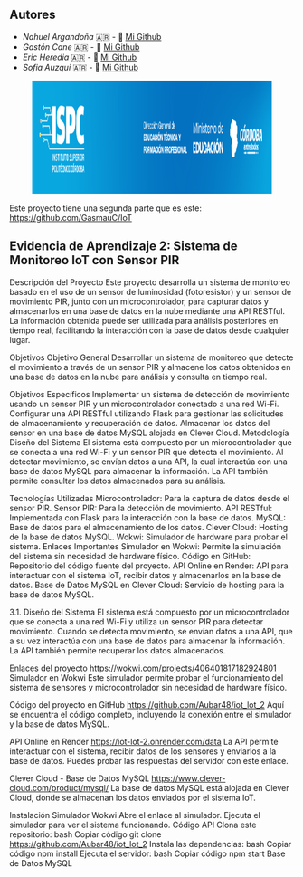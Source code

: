 ## Autores

- *Nahuel Argandoña* 🇦🇷 - 🐣 [Mi Github](https://github.com/Aubar48)
- *Gastón Cane* 🇦🇷 - 🐣 [Mi Github](https://github.com/GasmauC)
- *Eric Heredia* 🇦🇷 - 🐣 [Mi Github](https://github.com/Eric-Heredia)
- *Sofia Auzqui* 🇦🇷 - 🐣 [Mi Github](https://github.com/Sofyauzqui)

<figure><img src="./ispc.jpeg" alt="logo" style="height: 200px;"></figure>

Este proyecto tiene una segunda parte que es este: https://github.com/GasmauC/IoT

## Evidencia de Aprendizaje 2: Sistema de Monitoreo IoT con Sensor PIR
Descripción del Proyecto
Este proyecto desarrolla un sistema de monitoreo basado en el uso de un sensor de luminosidad (fotoresistor) y un sensor de movimiento PIR, junto con un microcontrolador, para capturar datos y almacenarlos en una base de datos en la nube mediante una API RESTful. La información obtenida puede ser utilizada para análisis posteriores en tiempo real, facilitando la interacción con la base de datos desde cualquier lugar.

Objetivos
Objetivo General
Desarrollar un sistema de monitoreo que detecte el movimiento a través de un sensor PIR y almacene los datos obtenidos en una base de datos en la nube para análisis y consulta en tiempo real.

Objetivos Específicos
Implementar un sistema de detección de movimiento usando un sensor PIR y un microcontrolador conectado a una red Wi-Fi.
Configurar una API RESTful utilizando Flask para gestionar las solicitudes de almacenamiento y recuperación de datos.
Almacenar los datos del sensor en una base de datos MySQL alojada en Clever Cloud.
Metodología
Diseño del Sistema
El sistema está compuesto por un microcontrolador que se conecta a una red Wi-Fi y un sensor PIR que detecta el movimiento. Al detectar movimiento, se envían datos a una API, la cual interactúa con una base de datos MySQL para almacenar la información. La API también permite consultar los datos almacenados para su análisis.

Tecnologías Utilizadas
Microcontrolador: Para la captura de datos desde el sensor PIR.
Sensor PIR: Para la detección de movimiento.
API RESTful: Implementada con Flask para la interacción con la base de datos.
MySQL: Base de datos para el almacenamiento de los datos.
Clever Cloud: Hosting de la base de datos MySQL.
Wokwi: Simulador de hardware para probar el sistema.
Enlaces Importantes
Simulador en Wokwi: Permite la simulación del sistema sin necesidad de hardware físico.
Código en GitHub: Repositorio del código fuente del proyecto.
API Online en Render: API para interactuar con el sistema IoT, recibir datos y almacenarlos en la base de datos.
Base de Datos MySQL en Clever Cloud: Servicio de hosting para la base de datos MySQL.

3.1. Diseño del Sistema
El sistema está compuesto por un microcontrolador que se conecta a una red
Wi-Fi y utiliza un sensor PIR para detectar movimiento. Cuando se detecta
movimiento, se envían datos a una API, que a su vez interactúa con una base
de datos para almacenar la información. La API también permite recuperar los
datos almacenados.


Enlaces del proyecto https://wokwi.com/projects/406401817182924801
Simulador en Wokwi
Este simulador permite probar el funcionamiento del sistema de sensores y microcontrolador sin necesidad de hardware físico.

Código del proyecto en GitHub https://github.com/Aubar48/iot_lot_2
Aquí se encuentra el código completo, incluyendo la conexión entre el simulador y la base de datos MySQL.

API Online en Render https://iot-lot-2.onrender.com/data
La API permite interactuar con el sistema, recibir datos de los sensores y enviarlos a la base de datos. Puedes probar las respuestas del servidor con este enlace.

Clever Cloud - Base de Datos MySQL https://www.clever-cloud.com/product/mysql/
La base de datos MySQL está alojada en Clever Cloud, donde se almacenan los datos enviados por el sistema IoT.


Instalación
Simulador Wokwi
Abre el enlace al simulador.
Ejecuta el simulador para ver el sistema funcionando.
Código API
Clona este repositorio:
bash
Copiar código
git clone https://github.com/Aubar48/iot_lot_2
Instala las dependencias:
bash
Copiar código
npm install
Ejecuta el servidor:
bash
Copiar código
npm start
Base de Datos MySQL